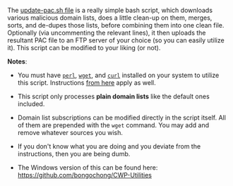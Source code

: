 The [update-pac.sh file](https://github.com/bongochong/CombinedPrivacyBlockLists/blob/master/BLT/update-pac.sh) is a really simple bash script, which downloads various malicious domain lists, does a little clean-up on them, merges, sorts, and de-dupes those lists, before combining them into one clean file. Optionally (via uncommenting the relevant lines), it then uploads the resultant PAC file to an FTP server of your choice (so you can easily utilize it). This script can be modified to your liking (or not).

**Notes**:
- You must have [`perl`](https://www.perl.com/about/), [`wget`](https://www.gnu.org/software/wget/), and [`curl`](https://curl.haxx.se/) installed on your system to utilize this script. Instructions [from here](https://github.com/bongochong/CombinedPrivacyBlockLists/blob/master/BLT/README.md) apply as well.

- This script only processes **plain domain lists** like the default ones included.

- Domain list subscriptions can be modified directly in the script itself. All of them are prepended with the `wget` command. You may add and remove whatever sources you wish.

- If you don't know what you are doing and you deviate from the instructions, then you are being dumb.

- The Windows version of this can be found here: https://github.com/bongochong/CWP-Utilities
